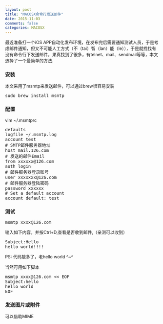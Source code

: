 ```yaml
---
layout: post
title: "MACOSX命令行发送邮件"
date: 2015-11-03
comments: false
categories: MACOSX
---
```


最近准备打一个iOS APP自动化发布环境，在发布完后需要通知测试人员，于是考虑邮件通知，但又不可能人工方式（不（tai）智（lan）能（le）），于是就找找有没有命令行下发送邮件，果真找到了很多，有telnet、mail、sendmail等等，本文选择了一个最简单的方法.

### 安装
本文采用了msmtp来发送邮件，可以通过brew很容易安装
<pre>
sudo brew install msmtp
</pre>

### 配置
vim ~/.msmtprc
<pre>
defaults
logfile ~/.msmtp.log 
account test
# SMTP邮件服务器地址
host mail.126.com
# 发送的邮件Email
from xxxxxx@126.com
auth login
# 邮件服务器登录账号
user xxxxxxx@126.com
# 邮件服务器登陆密码
password xxxxxx
# Set a default account
account default: test
</pre>

### 测试
<pre>
msmtp xxxx@126.com
</pre>
输入如下内容，并按Ctrl+D,查看是否收到邮件,（亲测可以收到）
<pre>
Subject:Hello
hello world!!!!
</pre>
PS: 代码敲多了，老hello world ^~^

当然可用如下脚本
<pre>
msmtp xxxx@126.com << EOF
Subject:hello
hello world
EOF
</pre>

### 发送图片或附件
可以借助MIME
